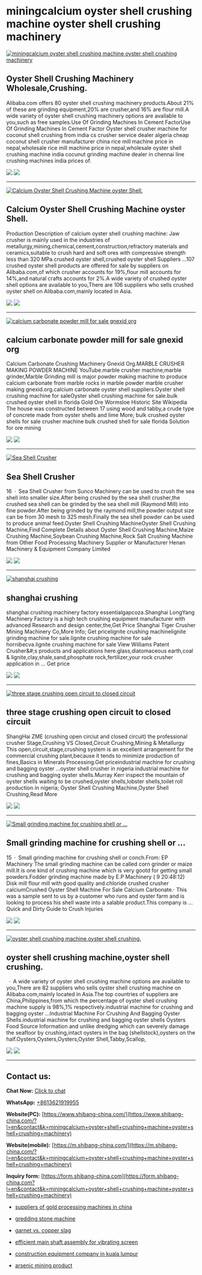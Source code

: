 # miningcalcium oyster shell crushing machine oyster shell crushing machinery

<a href="https://swt.shibang-china.com/?l=en&img&k=miningcalcium+oyster+shell+crushing+machine+oyster+shell+crushing+machinery" target="_blank">![miningcalcium oyster shell crushing machine oyster shell crushing machinery](http://static.shibang-china.com/all-800x300/518.jpg)</a>

## Oyster Shell Crushing Machinery Wholesale,Crushing.
Alibaba.com offers 80 oyster shell crushing machinery products.About 21% of these are grinding equipment,20% are crusher,and 16% are flour mill.A wide variety of oyster shell crushing machinery options are available to you,such as free samples.Use Of Grinding Machines In Cement FactorUse Of Grinding Machines In Cement Factor Oyster shell crusher machine for coconut shell crushing from india cs crusher service dealer algeria cheap coconut shell crusher manufacturer china rice mill machine price in nepal,wholesale rice mill machine price in nepal,wholesale oyster shell crushing machine india cocunut grinding machine dealer in chennai line crushing machines india prices of.


<a href="https://whatsapp.shibangsoft.com/WhatsApp.php" target="_blank" title="WhatsApp">![](http://static.shibang-china.com/icon/whatsapp.png)</a> <a href="https://swt.shibang-china.com/?l=en&icon&k=miningcalcium+oyster+shell+crushing+machine+oyster+shell+crushing+machinery" target="_blank">![](http://static.shibang-china.com/icon/chat-en.png)</a>

---

<a href="https://swt.shibang-china.com/?l=en&img&k=miningcalcium+oyster+shell+crushing+machine+oyster+shell+crushing+machinery" target="_blank">![Calcium Oyster Shell Crushing Machine oyster Shell.](http://static.shibang-china.com/all-800x300/1209.jpg)</a>

## Calcium Oyster Shell Crushing Machine oyster Shell.
Production Description of calcium oyster shell crushing machine: Jaw crusher is mainly used in the industries of metallurgy,mining,chemical,cement,construction,refractory materials and ceramics,suitable to crush hard and soft ores with compressive strength less than 320 MPa.crushed oyster shell,crushed oyster shell Suppliers …107 crushed oyster shell products are offered for sale by suppliers on Alibaba.com,of which crusher accounts for 19%,flour mill accounts for 14%,and natural crafts accounts for 2%.A wide variety of crushed oyster shell options are available to you,There are 106 suppliers who sells crushed oyster shell on Alibaba.com,mainly located in Asia.


<a href="https://whatsapp.shibangsoft.com/WhatsApp.php" target="_blank" title="WhatsApp">![](http://static.shibang-china.com/icon/whatsapp.png)</a> <a href="https://swt.shibang-china.com/?l=en&icon&k=miningcalcium+oyster+shell+crushing+machine+oyster+shell+crushing+machinery" target="_blank">![](http://static.shibang-china.com/icon/chat-en.png)</a>

---

<a href="https://swt.shibang-china.com/?l=en&img&k=miningcalcium+oyster+shell+crushing+machine+oyster+shell+crushing+machinery" target="_blank">![calcium carbonate powder mill for sale gnexid org](http://static.shibang-china.com/all-800x300/457.jpg)</a>

## calcium carbonate powder mill for sale gnexid org
Calcium Carbonate Crushing Machinery Gnexid Org.MARBLE CRUSHER MAKING POWDER MACHINE YouTube.marble crusher machine,marble grinder,Marble Grinding mill is major powder making machine to produce calcium carbonate from marble rocks in marble powder marble crusher making gnexid.org.calcium carbonate oyster shell suppliers.Oyster shell crushing machine for saleOyster shell crushing machine for sale.bulk crushed oyster shell in florida Gold Ore Wormsloe Historic Site Wikipedia The house was constructed between 17 using wood and tabby,a crude type of concrete made from oyster shells and lime More; bulk crushed oyster shells for sale crusher machine bulk crushed shell for sale florida Solution for ore mining


<a href="https://whatsapp.shibangsoft.com/WhatsApp.php" target="_blank" title="WhatsApp">![](http://static.shibang-china.com/icon/whatsapp.png)</a> <a href="https://swt.shibang-china.com/?l=en&icon&k=miningcalcium+oyster+shell+crushing+machine+oyster+shell+crushing+machinery" target="_blank">![](http://static.shibang-china.com/icon/chat-en.png)</a>

---

<a href="https://swt.shibang-china.com/?l=en&img&k=miningcalcium+oyster+shell+crushing+machine+oyster+shell+crushing+machinery" target="_blank">![Sea Shell Crusher](http://static.shibang-china.com/all-800x300/829.jpg)</a>

## Sea Shell Crusher
16&ensp;&#0183;&ensp;Sea Shell Crusher from Sunco Machinery can be used to crush the sea shell into smaller size.After being crushed by the sea shell crusher,the crushed sea shell can be grinded by the sea shell mill (Raymond Mill) into fine powder.After being grinded by the raymond mill,the powder output size can be from 30 mesh to 325 mesh.Finally the sea shell powder can be used to produce animal feed.Oyster Shell Crushing MachineOyster Shell Crushing Machine,Find Complete Details about Oyster Shell Crushing Machine,Maize Crushing Machine,Soybean Crushing Machine,Rock Salt Crushing Machine from Other Food Processing Machinery Supplier or Manufacturer Henan Machinery &amp; Equipment Company Limited


<a href="https://whatsapp.shibangsoft.com/WhatsApp.php" target="_blank" title="WhatsApp">![](http://static.shibang-china.com/icon/whatsapp.png)</a> <a href="https://swt.shibang-china.com/?l=en&icon&k=miningcalcium+oyster+shell+crushing+machine+oyster+shell+crushing+machinery" target="_blank">![](http://static.shibang-china.com/icon/chat-en.png)</a>

---

<a href="https://swt.shibang-china.com/?l=en&img&k=miningcalcium+oyster+shell+crushing+machine+oyster+shell+crushing+machinery" target="_blank">![shanghai crushing](http://static.shibang-china.com/all-800x300/1137.jpg)</a>

## shanghai crushing
shanghai crushing machinery factory essentialgapcoza.Shanghai LongYang Machinery Factory is a high tech crushing equipment manufacturer with advanced Research and design center,the,Get Price Shanghai Tiger Crusher Mining Machinery Co,More Info; Get pricelignite crushing machinelignite grinding machine for sale.lignite crushing machine for sale hornibecva.lignite crushing machine for sale View Williams Patent Crusher&amp;#;s products and applications here.glass,diatomaceous earth,coal &amp; lignite,clay,shale,sand,phosphate rock,fertilizer,your rock crusher application in … Get price


<a href="https://whatsapp.shibangsoft.com/WhatsApp.php" target="_blank" title="WhatsApp">![](http://static.shibang-china.com/icon/whatsapp.png)</a> <a href="https://swt.shibang-china.com/?l=en&icon&k=miningcalcium+oyster+shell+crushing+machine+oyster+shell+crushing+machinery" target="_blank">![](http://static.shibang-china.com/icon/chat-en.png)</a>

---

<a href="https://swt.shibang-china.com/?l=en&img&k=miningcalcium+oyster+shell+crushing+machine+oyster+shell+crushing+machinery" target="_blank">![three stage crushing open circuit to closed circuit](http://static.shibang-china.com/all-800x300/904.jpg)</a>

## three stage crushing open circuit to closed circuit
ShangHai ZME (crushing open circiut and closed circuit) the professional crusher Stage,Crushing VS Closed,Circuit Crushing,Mining &amp; Metallurgy This open,circuit,stage,crushing system is an excellent arrangement for the commercial crushing plant,because it tends to minimize production of fines,Basics in Minerals Processing.Get priceindustrial machine for crushing and bagging oyster …oyster shell crusher in nigeria industrial machine for crushing and bagging oyster shells.Murray Kerr inspect the mountain of oyster shells waiting to be crushed,oyster shells,lobster shells,toilet roll production in nigeria; Oyster Shell Crushing Machine,Oyster Shell Crushing,Read More


<a href="https://whatsapp.shibangsoft.com/WhatsApp.php" target="_blank" title="WhatsApp">![](http://static.shibang-china.com/icon/whatsapp.png)</a> <a href="https://swt.shibang-china.com/?l=en&icon&k=miningcalcium+oyster+shell+crushing+machine+oyster+shell+crushing+machinery" target="_blank">![](http://static.shibang-china.com/icon/chat-en.png)</a>

---

<a href="https://swt.shibang-china.com/?l=en&img&k=miningcalcium+oyster+shell+crushing+machine+oyster+shell+crushing+machinery" target="_blank">![Small grinding machine for crushing shell or …](http://static.shibang-china.com/all-800x300/1447.jpg)</a>

## Small grinding machine for crushing shell or …
15&ensp;&#0183;&ensp;Small grinding machine for crushing shell or conch.From: EP Machinery The small grinding machine can be called corn grinder or maize mill.It is one kind of crushing machine which is very gootd for getting small powders.Fodder grinding machine made by E.P Machinery ( 9 20:48:12) Disk mill flour mill with good quality and.chloride crushed crusher calciumCrushed Oyster Shell Machine For Sale Calcium Carbonate.&#183; This was a sample sent to us by a customer who runs and oyster farm and is looking to process his shell waste into a salable product.This company is … Quick and Dirty Guide to Crush Injuries


<a href="https://whatsapp.shibangsoft.com/WhatsApp.php" target="_blank" title="WhatsApp">![](http://static.shibang-china.com/icon/whatsapp.png)</a> <a href="https://swt.shibang-china.com/?l=en&icon&k=miningcalcium+oyster+shell+crushing+machine+oyster+shell+crushing+machinery" target="_blank">![](http://static.shibang-china.com/icon/chat-en.png)</a>

---

<a href="https://swt.shibang-china.com/?l=en&img&k=miningcalcium+oyster+shell+crushing+machine+oyster+shell+crushing+machinery" target="_blank">![oyster shell crushing machine,oyster shell crushing.](http://static.shibang-china.com/all-800x300/1460.jpg)</a>

## oyster shell crushing machine,oyster shell crushing.
&ensp;&#0183;&ensp;A wide variety of oyster shell crushing machine options are available to you,There are 82 suppliers who sells oyster shell crushing machine on Alibaba.com,mainly located in Asia.The top countries of suppliers are China,Philippines,from which the percentage of oyster shell crushing machine supply is 98%,1% respectively.industrial machine for crushing and bagging oyster …Industrial Machine For Crushing And Bagging Oyster Shells.industrial machine for crushing and bagging oyster shells Oysters Food Source Information and unlike dredging which can severely damage the seafloor by crushing,intact oysters in the bag (shellstock),oysters on the half.Oysters,Oysters,Oysters,Oyster Shell,Tabby,Scallop,


<a href="https://whatsapp.shibangsoft.com/WhatsApp.php" target="_blank" title="WhatsApp">![](http://static.shibang-china.com/icon/whatsapp.png)</a> <a href="https://swt.shibang-china.com/?l=en&icon&k=miningcalcium+oyster+shell+crushing+machine+oyster+shell+crushing+machinery" target="_blank">![](http://static.shibang-china.com/icon/chat-en.png)</a>

---
## Contact us:

**Chat Now:** [Click to chat](https://swt.shibang-china.com?l=en&contact&k=miningcalcium+oyster+shell+crushing+machine+oyster+shell+crushing+machinery)

**WhatsApp:**  [+8613621919955](https://whatsapp.shibangsoft.com/WhatsApp.php)

**Website(PC):** [https://www.shibang-china.com/](https://www.shibang-china.com/?l=en&contact&k=miningcalcium+oyster+shell+crushing+machine+oyster+shell+crushing+machinery)

**Website(mobile):** [https://m.shibang-china.com/](https://m.shibang-china.com/?l=en&contact&k=miningcalcium+oyster+shell+crushing+machine+oyster+shell+crushing+machinery)

**Inquiry form:** [https://form.shibang-china.com](https://form.shibang-china.com?l=en&contact&k=miningcalcium+oyster+shell+crushing+machine+oyster+shell+crushing+machinery)

* [suppliers of gold processing machines in china](../129/suppliers%20of%20gold%20processing%20machines%20in%20china.md)

* [gredding stone machine](../130/gredding%20stone%20machine.md)

* [garnet vs. copper slag](../132/garnet%20vs.%20copper%20slag.md)

* [efficient main shaft assembly for vibrating screen](../133/efficient%20main%20shaft%20assembly%20for%20vibrating%20screen.md)

* [construction equipment company in kuala lumpur](../128/construction%20equipment%20company%20in%20kuala%20lumpur.md)

* [arsenic mining product](../133/arsenic%20mining%20product.md)